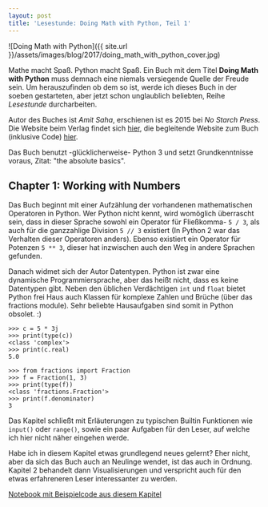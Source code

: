 ```yaml
---
layout: post
title: 'Lesestunde: Doing Math with Python, Teil 1'
---
```


![Doing Math with Python]({{ site.url }}/assets/images/blog/2017/doing_math_with_python_cover.jpg)

Mathe macht Spaß. Python macht Spaß. Ein Buch mit dem Titel **Doing Math with Python** muss demnach eine niemals versiegende Quelle der Freude sein. Um herauszufinden ob dem so ist, werde ich dieses Buch in der soeben gestarteten, aber jetzt schon unglaublich beliebten, Reihe *Lesestunde* durcharbeiten.

Autor des Buches ist *Amit Saha*, erschienen ist es 2015 bei *No Starch Press*. Die Website beim Verlag findet sich [hier](https://www.nostarch.com/doingmathwithpython), die begleitende Website zum Buch (inklusive Code) [hier](https://doingmathwithpython.github.io/).

Das Buch benutzt -glücklicherweise- Python 3 und setzt Grundkenntnisse voraus, Zitat: "the absolute basics".
<!--more-->

## Chapter 1: Working with Numbers

Das Buch beginnt mit einer Aufzählung der vorhandenen mathematischen Operatoren in Python. Wer Python nicht kennt, wird womöglich überrascht sein, dass in dieser Sprache sowohl ein Operator für Fließkomma- `5 / 3`, als auch für die ganzzahlige Division `5 // 3` existiert (In Python 2 war das Verhalten dieser Operatoren anders). Ebenso existiert ein Operator für Potenzen `5 ** 3`, dieser hat inzwischen auch den Weg in andere Sprachen gefunden.

Danach widmet sich der Autor Datentypen. Python ist zwar eine dynamische Programmiersprache, aber das heißt nicht, dass es keine Datentypen gibt. Neben den üblichen Verdächtigen `int` und `float` bietet Python frei Haus auch Klassen für komplexe Zahlen und Brüche (über das fractions module). Sehr beliebte Hausaufgaben sind somit in Python obsolet. :)

```
>>> c = 5 * 3j
>>> print(type(c))
<class 'complex'>
>>> print(c.real)
5.0
```

```
>>> from fractions import Fraction
>>> f = Fraction(1, 3)
>>> print(type(f))
<class 'fractions.Fraction'>
>>> print(f.denominator)
3
```

Das Kapitel schließt mit Erläuterungen zu typischen Builtin Funktionen wie `input()` oder `range()`, sowie ein paar Aufgaben für den Leser, auf welche ich hier nicht näher eingehen werde.

Habe ich in diesem Kapitel etwas grundlegend neues gelernt? Eher nicht, aber da sich das Buch auch an Neulinge wendet, ist das auch in Ordnung. Kapitel 2 behandelt dann Visualisierungen und verspricht auch für den etwas erfahreneren Leser interessanter zu werden.

[Notebook mit Beispielcode aus diesem Kapitel](https://github.com/yveso/notebooks/blob/master/blog/2017/Doing_math_with_python_chapter_1.ipynb)
